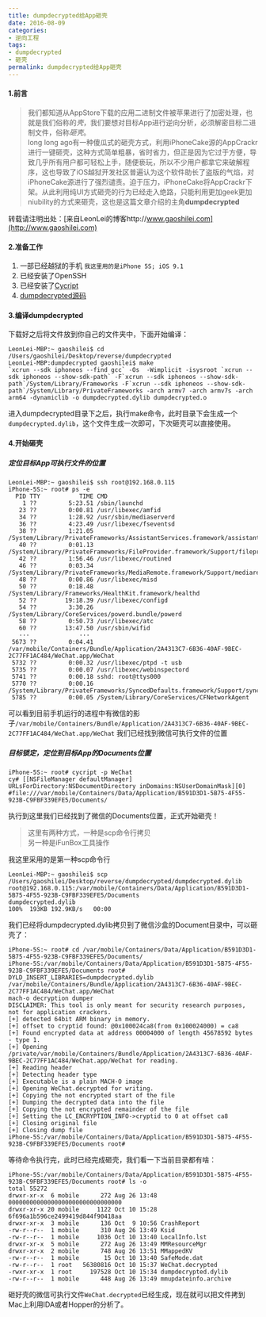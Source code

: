```yaml
---
title: dumpdecrypted给App砸壳
date: 2016-08-09
categories:
- 逆向工程
tags:
- dumpdecrypted
- 砸壳
permalink: dumpdecrypted给App砸壳
---
```

#### 1.前言
> 我们都知道从AppStore下载的应用二进制文件被苹果进行了加密处理，也就是我们俗称的*壳*，我们要想对目标App进行逆向分析，必须解密目标二进制文件，俗称*砸壳*。  
> long long ago有一种傻瓜式的砸壳方式，利用iPhoneCake源的AppCrackr进行一键砸壳，这种方式简单粗暴，省时省力，但正是因为它过于方便，导致几乎所有用户都可轻松上手，随便亵玩，所以不少用户都拿它来破解程序，这也导致了iOS越狱开发社区普遍认为这个软件助长了盗版的气焰，对iPhoneCake源进行了强烈谴责。迫于压力，iPhoneCake将AppCrackr下架。从此利用纯UI方式砸壳的行为已经走入绝路，只能利用更加geek更加niubility的方式来砸壳，这也是这篇文章介绍的主角**dumpdecrypted**  

<!-- more --> 
转载请注明出处：[来自LeonLei的博客http://www.gaoshilei.com](http://www.gaoshilei.com)  

#### 2.准备工作
1. 一部已经越狱的手机 `我这里用的是iPhone 5S; iOS 9.1`
2. 已经安装了OpenSSH
3. 已经安装了[Cycript](http://www.cycript.org)
4. [dumpdecrypted源码](https://github.com/stefanesser/dumpdecrypted/archive/master.zip)  

#### 3.编译dumpdecrypted
下载好之后将文件放到你自己的文件夹中，下面开始编译：  
 
```  
LeonLei-MBP:~ gaoshilei$ cd /Users/gaoshilei/Desktop/reverse/dumpdecrypted  
LeonLei-MBP:dumpdecrypted gaoshilei$ make
`xcrun --sdk iphoneos --find gcc` -Os  -Wimplicit -isysroot `xcrun --sdk iphoneos --show-sdk-path` -F`xcrun --sdk iphoneos --show-sdk-path`/System/Library/Frameworks -F`xcrun --sdk iphoneos --show-sdk-path`/System/Library/PrivateFrameworks -arch armv7 -arch armv7s -arch arm64 -dynamiclib -o dumpdecrypted.dylib dumpdecrypted.o
```
进入dumpdecrypted目录下之后，执行make命令，此时目录下会生成一个`dumpdecrypted.dylib`，这个文件生成一次即可，下次砸壳可以直接使用。

#### 4.开始砸壳  
##### 定位目标App可执行文件的位置  

```  
LeonLei-MBP:~ gaoshilei$ ssh root@192.168.0.115
iPhone-5S:~ root# ps -e
  PID TTY           TIME CMD
    1 ??         5:23.51 /sbin/launchd
   23 ??         0:00.81 /usr/libexec/amfid
   34 ??         1:28.92 /usr/sbin/mediaserverd
   36 ??         4:23.49 /usr/libexec/fseventsd
   38 ??         1:21.05 /System/Library/PrivateFrameworks/AssistantServices.framework/assistantd
   40 ??         0:01.13 /System/Library/PrivateFrameworks/FileProvider.framework/Support/fileproviderd
   42 ??         1:56.46 /usr/libexec/routined
   46 ??         0:03.34 /System/Library/PrivateFrameworks/MediaRemote.framework/Support/mediaremoted
   48 ??         0:00.86 /usr/libexec/misd
   50 ??         0:18.48 /System/Library/Frameworks/HealthKit.framework/healthd
   52 ??        19:18.39 /usr/libexec/configd
   54 ??         3:30.26 /System/Library/CoreServices/powerd.bundle/powerd
   58 ??         0:50.73 /usr/libexec/atc
   60 ??        13:47.50 /usr/sbin/wifid
   ···              ···
 5673 ??         0:04.41 /var/mobile/Containers/Bundle/Application/2A4313C7-6B36-40AF-9BEC-2C77FF1AC484/WeChat.app/WeChat
 5732 ??         0:00.32 /usr/libexec/ptpd -t usb
 5735 ??         0:00.07 /usr/libexec/webinspectord
 5741 ??         0:00.18 sshd: root@ttys000 
 5770 ??         0:00.16 /System/Library/PrivateFrameworks/SyncedDefaults.framework/Support/syncdefaultsd
 5785 ??         0:00.05 /System/Library/CoreServices/CFNetworkAgent
```
可以看到目前手机运行的进程中有微信的影子`/var/mobile/Containers/Bundle/Application/2A4313C7-6B36-40AF-9BEC-2C77FF1AC484/WeChat.app/WeChat` 我们已经找到微信可执行文件的位置
##### 目标锁定，定位到目标App的Documents位置  
 
```  
iPhone-5S:~ root# cycript -p WeChat  
cy# [[NSFileManager defaultManager] URLsForDirectory:NSDocumentDirectory inDomains:NSUserDomainMask][0]
#file:///var/mobile/Containers/Data/Application/B591D3D1-5B75-4F55-923B-C9FBF339EFE5/Documents/  
```

执行到这里我们已经找到了微信的Documents位置，正式开始砸壳！
> 这里有两种方式，一种是scp命令行拷贝  
> 另一种是iFunBox工具操作  

我这里采用的是第一种scp命令行  
 
```  
LeonLei-MBP:~ gaoshilei$ scp /Users/gaoshilei/Desktop/reverse/dumpdecrypted/dumpdecrypted.dylib   root@192.168.0.115:/var/mobile/Containers/Data/Application/B591D3D1-5B75-4F55-923B-C9FBF339EFE5/Documents  
dumpdecrypted.dylib                                                              100%  193KB 192.9KB/s   00:00 
```  

我们已经将dumpdecrypted.dylib拷贝到了微信沙盒的Document目录中，可以砸壳了：  
  
```  
iPhone-5S:~ root# cd /var/mobile/Containers/Data/Application/B591D3D1-5B75-4F55-923B-C9FBF339EFE5/Documents/
iPhone-5S:/var/mobile/Containers/Data/Application/B591D3D1-5B75-4F55-923B-C9FBF339EFE5/Documents root# DYLD_INSERT_LIBRARIES=dumpdecrypted.dylib /var/mobile/Containers/Bundle/Application/2A4313C7-6B36-40AF-9BEC-2C77FF1AC484/WeChat.app/WeChat
mach-o decryption dumper
DISCLAIMER: This tool is only meant for security research purposes, not for application crackers.
[+] detected 64bit ARM binary in memory.
[+] offset to cryptid found: @0x100024ca8(from 0x100024000) = ca8
[+] Found encrypted data at address 00004000 of length 45678592 bytes - type 1.
[+] Opening /private/var/mobile/Containers/Bundle/Application/2A4313C7-6B36-40AF-9BEC-2C77FF1AC484/WeChat.app/WeChat for reading.
[+] Reading header
[+] Detecting header type
[+] Executable is a plain MACH-O image
[+] Opening WeChat.decrypted for writing.
[+] Copying the not encrypted start of the file
[+] Dumping the decrypted data into the file
[+] Copying the not encrypted remainder of the file
[+] Setting the LC_ENCRYPTION_INFO->cryptid to 0 at offset ca8
[+] Closing original file
[+] Closing dump file
iPhone-5S:/var/mobile/Containers/Data/Application/B591D3D1-5B75-4F55-923B-C9FBF339EFE5/Documents root#  
```
等待命令执行完，此时已经完成砸壳，我们看一下当前目录都有啥：  
  
```  
iPhone-5S:/var/mobile/Containers/Data/Application/B591D3D1-5B75-4F55-923B-C9FBF339EFE5/Documents root# ls -o
total 55272
drwxr-xr-x  6 mobile      272 Aug 26 13:48 00000000000000000000000000000000
drwxr-xr-x 20 mobile     1122 Oct 10 15:28 6f696a1b596ce2499419d844f90418aa
drwxr-xr-x  3 mobile      136 Oct  9 10:56 CrashReport
-rw-r--r--  1 mobile      310 Aug 26 13:49 Ksid
-rw-r--r--  1 mobile     1036 Oct 10 13:40 LocalInfo.lst
drwxr-xr-x  5 mobile      272 Aug 26 13:49 MMResourceMgr
drwxr-xr-x  2 mobile      748 Aug 26 13:51 MMappedKV
-rw-r--r--  1 mobile       15 Oct 10 13:40 SafeMode.dat
-rw-r--r--  1 root   56380816 Oct 10 15:37 WeChat.decrypted
-rwxr-xr-x  1 root     197528 Oct 10 15:34 dumpdecrypted.dylib
-rw-r--r--  1 mobile      448 Aug 26 13:49 mmupdateinfo.archive
```  
砸好壳的微信可执行文件`WeChat.decrypted`已经生成，现在就可以把文件拷到Mac上利用IDA或者Hopper的分析了。
